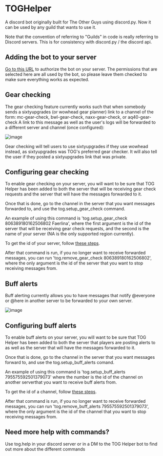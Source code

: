 # TOGHelper

A discord bot originally built for The Other Guys using discord.py. Now it can be used by any guild that wants to use it.

Note that the convention of referring to "Guilds" in code is really referring to Discord servers. This is for consistency with discord.py / the discord api.

## Adding the bot to your server
[Go to this URL](https://discord.com/api/oauth2/authorize?client_id=822262145412628521&permissions=199808&scope=bot) to authorize the bot on your server. The permissions that are selected here are all used by the bot, so please leave them checked to make sure everything works as expected.

## Gear checking
The gear checking feature currently works such that when somebody sends a sixtyupgrades (or wowhead gear planner) link to a channel of the form:
mc-gear-check, bwl-gear-check, naxx-gear-check, or aq40-gear-check
A link to this message as well as the user's logs will be forwarded to a different server and channel (once configured):

![image](https://user-images.githubusercontent.com/5596048/114349371-a8e68000-9b1c-11eb-9c15-8a1276ab20cc.png)


Gear checking will tell users to use sixtyupgrades if they use wowhead instead, as sixtyupgrades was TOG's preferred gear checker. It will also tell the user if they posted a sixtyupgrades link that was private.

## Configuring gear checking
To enable gear checking on your server, you will want to be sure that TOG Helper has been added to both the server that will be receiving gear check requests and the server that will have the messages forwarded to it.

Once that is done, go to the channel in the server that you want messages forwarded to, and use the tog.setup_gear_check command.

An example of using this command is 'tog.setup_gear_check 806389180162506802 Faerlina', where the first argument is the id of the server that will be receiving gear check requests, and the second is the name of your server (NA is the only supported region currently).

To get the id of your server, follow [these steps](https://support.discord.com/hc/en-us/articles/206346498-Where-can-I-find-my-User-Server-Message-ID).

After that command is run, if you no longer want to receive forwarded messages, you can run 'tog.remove_gear_check 806389180162506802', where the only argument is the id of the server that you want to stop receiving messages from.

## Buff alerts
Buff alerting currently allows you to have messages that notify @everyone or @here in another server to be forwarded to your own server.

![image](https://user-images.githubusercontent.com/5596048/114350177-b6503a00-9b1d-11eb-838d-6d5a63ccea87.png)


## Configuring buff alerts
To enable buff alerts on your server, you will want to be sure that TOG Helper has been added to both the server that players are posting alerts to as well as the server that will have the messages forwarded to it.

Once that is done, go to the channel in the server that you want messages forward to, and use the tog.setup_buff_alerts comand.

An example of using this command is 'tog.setup_buff_alerts 795575592501379073' where the number is the id of the channel on another serverthat you want to receive buff alerts from.

To get the id of a channel, follow [these steps](https://support.discord.com/hc/en-us/articles/206346498-Where-can-I-find-my-User-Server-Message-ID).

After that command is run, if you no longer want to receive forwarded messages, you can run 'tog.remove_buff_alerts 795575592501379073', where the only argument is the id of the channel that you want to stop receiving messages from.



## Need more help with commands?
Use tog.help in your discord server or in a DM to the TOG Helper bot to find out more about the different commands
